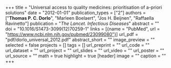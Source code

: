 +++
title = "Universal access to quality medicines: prioritisation of a-priori solutions"
date = "2012-01-01"
publication_types = ["2"]
authors = ["**Thomas P. C. Dorlo**", "Marleen Boelaert", "Jos H. Beijnen", "Raffaella Ravinetto"]
publication = "_The Lancet. Infectious Diseases_"
abstract = ""
doi = "10.1016/S1473-3099(12)70259-1"
links = [{name = "PubMed", url = "https://www.ncbi.nlm.nih.gov/pubmed/23099080"}]
url_pdf = "pdf/dorlo_universal_2012.pdf"
abstract_short = ""
image_preview = ""
selected = false
projects = []
tags = []
url_preprint = ""
url_code = ""
url_dataset = ""
url_project = ""
url_slides = ""
url_video = ""
url_poster = ""
url_source = ""
math = true
highlight = true
[header]
image = ""
caption = ""
+++
